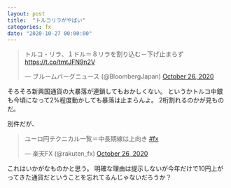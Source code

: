 ```yaml
---
layout: post
title:  "トルコリラがやばい"
categories: fx
date: "2020-10-27 00:00:00"
---
```


<blockquote class="twitter-tweet tw-align-center"><p lang="ja" dir="ltr">トルコ・リラ、１ドル＝８リラを割り込む－下げ止まらず <a href="https://t.co/tmtJFN9n2V">https://t.co/tmtJFN9n2V</a></p>&mdash; ブルームバーグニュース (@BloombergJapan) <a href="https://twitter.com/BloombergJapan/status/1320725661846261761?ref_src=twsrc%5Etfw">October 26, 2020</a></blockquote> <script async src="https://platform.twitter.com/widgets.js" charset="utf-8"></script>

そろそろ新興国通貨の大暴落が連鎖してもおかしくない。
というかトルコ中銀も今頃になって2%程度動かしても暴落は止まらんよ。
2桁割れるのかが見ものだ。

別件だが、

<blockquote class="twitter-tweet tw-align-center"><p lang="ja" dir="ltr">ユーロ円テクニカル一覧＝中長期線は上向き <a href="https://twitter.com/hashtag/fx?src=hash&amp;ref_src=twsrc%5Etfw">#fx</a></p>&mdash; 楽天FX (@rakuten_fx) <a href="https://twitter.com/rakuten_fx/status/1320781969219670017?ref_src=twsrc%5Etfw">October 26, 2020</a></blockquote> <script async src="https://platform.twitter.com/widgets.js" charset="utf-8"></script>

これはいかがなものかと思う。
明確な理由は提示しないが今年だけで10円上がってきた通貨だということを忘れてるんじゃないだろうか？
